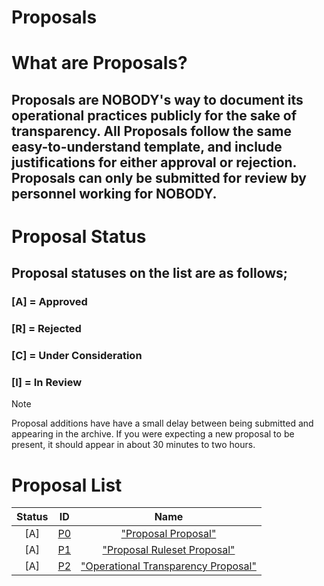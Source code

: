 # Proposals

# What are Proposals?
## Proposals are NOBODY's way to document its operational practices publicly for the sake of transparency. All Proposals follow the same easy-to-understand template, and include justifications for either approval or rejection. Proposals can only be submitted for review by personnel working for NOBODY.

# Proposal Status
## Proposal statuses on the list are as follows;
### [A] = Approved
### [R] = Rejected
### [C] = Under Consideration
### [I] = In Review

> [!NOTE]
> Proposal additions have have a small delay between being submitted and appearing in the archive. If you were expecting a new proposal to be present, it should appear in about 30 minutes to two hours.

# Proposal List

| Status| ID  | Name  |
| :---: |:---:| :---:|
| [A]     | [P0](https://nobodyteam.com/archive/proposals/proposalsarchive/P0.pdf) | ["Proposal Proposal"](https://nobodyteam.com/archive/proposals/proposalsarchive/P0.pdf) |
| [A]     | [P1](https://nobodyteam.com/archive/proposals/proposalsarchive/P1.pdf) | ["Proposal Ruleset Proposal"](https://nobodyteam.com/archive/proposals/proposalsarchive/P1.pdf) |
| [A]     | [P2](https://nobodyteam.com/archive/proposals/proposalsarchive/P0.pdf) | ["Operational Transparency Proposal"](https://nobodyteam.com/archive/proposals/proposalsarchive/P2.pdf) |
